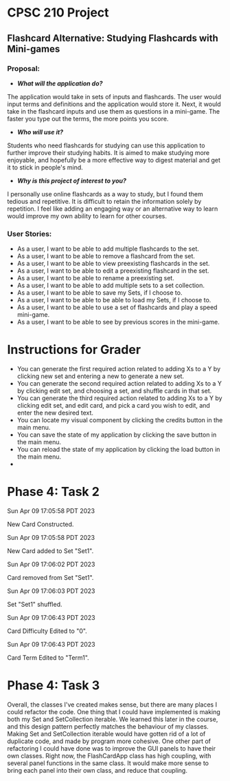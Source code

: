 # **CPSC 210 Project**

## Flashcard Alternative: Studying Flashcards with Mini-games

### Proposal:

- ***What will the application do?***

The application would take in sets of inputs and flashcards.
The user would input terms and definitions and the application would store it.
Next, it would take in the flashcard inputs and use them as questions in a mini-game.
The faster you type out the terms, the more points you score.

- ***Who will use it?***

Students who need flashcards for studying can use this application to further improve their studying habits.
It is aimed to make studying more enjoyable, and hopefully be a more effective way to digest material and get it to stick in people's mind.

- ***Why is this project of interest to you?***

I personally use online flashcards as a way to study, but I found them tedious and repetitive.
It is difficult to retain the information solely by repetition. 
I feel like adding an engaging way or an alternative way to learn would improve my own ability to learn for other courses.

### User Stories:

- As a user, I want to be able to add multiple flashcards to the set.
- As a user, I want to be able to remove a flashcard from the set.
- As a user, I want to be able to view preexisting flashcards in the set.
- As a user, I want to be able to edit a preexisting flashcard in the set.
- As a user, I want to be able to rename a preexisting set.
- As a user, I want to be able to add multiple sets to a set collection.
- As a user, I want to be able to save my Sets, if I choose to.
- As a user, I want to be able to be able to load my Sets, if I choose to.
- As a user, I want to be able to use a set of flashcards and play a speed mini-game.
- As a user, I want to be able to see by previous scores in the mini-game.

# Instructions for Grader

- You can generate the first required action related to adding Xs to a Y by clicking new set and entering a new to
generate a new set.
- You can generate the second required action related to adding Xs to a Y by clicking edit set, and choosing a set, and
shuffle cards in that set.
- You can generate the third required action related to adding Xs to a Y by clicking edit set, and edit card, and pick a
card you wish to edit, and enter the new desired text.
- You can locate my visual component by clicking the credits button in the main menu.
- You can save the state of my application by clicking the save button in the main menu.
- You can reload the state of my application by clicking the load button in the main menu.
- 
# Phase 4: Task 2

Sun Apr 09 17:05:58 PDT 2023

New Card Constructed.

Sun Apr 09 17:05:58 PDT 2023

New Card added to Set "Set1".

Sun Apr 09 17:06:02 PDT 2023

Card removed from Set "Set1".

Sun Apr 09 17:06:03 PDT 2023

Set "Set1" shuffled.

Sun Apr 09 17:06:43 PDT 2023

Card Difficulty Edited to "0".

Sun Apr 09 17:06:43 PDT 2023

Card Term Edited to "Term1".

# Phase 4: Task 3

Overall, the classes I've created makes sense, but there are many places I could refactor the code.
One thing that I could have implemented is making both my Set and SetCollection iterable. We learned this later in the
course, and this design pattern perfectly matches the behaviour of my classes. Making Set and SetCollection iterable
would have gotten rid of a lot of duplicate code, and made by program more cohesive. One other part of refactoring I
could have done was to improve the GUI panels to have their own classes. Right now, the FlashCardApp class has high
coupling, with several panel functions in the same class. It would make more sense to bring each panel into their
own class, and reduce that coupling.
